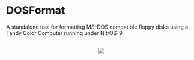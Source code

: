 # DOSFormat
A standalone tool for formatting MS-DOS compatible floppy disks using a Tandy Color Computer running under NitrOS-9.
<br><br>
<p align="center"><img src="https://github.com/dragonbytes/dosformat/assets/17234382/d1db481f-c40f-44a9-9de8-fae872842c9e"></p>

